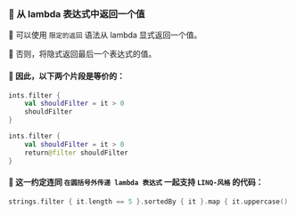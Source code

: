  
### 🌠 从 lambda 表达式中返回一个值

🐳 可以使用 `限定的返回` 语法从 lambda 显式返回一个值。

🦜 否则，将隐式返回最后一个表达式的值。

#### 🦋 因此，以下两个片段是等价的：

```kotlin
ints.filter {
    val shouldFilter = it > 0
    shouldFilter
}

ints.filter {
    val shouldFilter = it > 0
    return@filter shouldFilter
}
```

#### 🦄 这一约定连同 `在圆括号外传递 lambda 表达式` 一起支持 `LINQ-风格` 的代码：

```kotlin
strings.filter { it.length == 5 }.sortedBy { it }.map { it.uppercase() }
```
